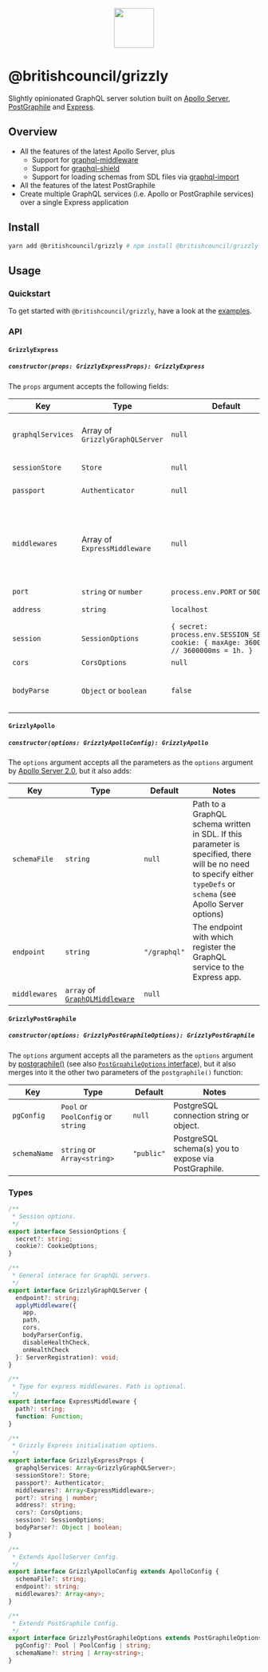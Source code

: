 <p align="center"><img src="https://raw.githubusercontent.com/britishcouncil/grizzly/master/.rsrc/bear.ico" width="80" /></p>

# @britishcouncil/grizzly

Slightly opinionated GraphQL server solution built on [Apollo Server](https://github.com/apollographql/apollo-server), [PostGraphile](https://www.graphile.org/postgraphile) and [Express](https://github.com/expressjs/express).

## Overview

- All the features of the latest Apollo Server, plus
  - Support for [graphql-middleware](https://github.com/prisma/graphql-middleware)
  - Support for [graphql-shield](https://github.com/maticzav/graphql-shield)
  - Support for loading schemas from SDL files via [graphql-import](https://github.com/prisma/graphql-import)
- All the features of the latest PostGraphile
- Create multiple GraphQL services (i.e. Apollo or PostGraphile services) over a single Express application

## Install

```sh
yarn add @britishcouncil/grizzly # npm install @britishcouncil/grizzly
```

## Usage

### Quickstart

To get started with `@britishcouncil/grizzly`, have a look at the [examples](./examples).

### API

#### `GrizzlyExpress`

##### `constructor(props: GrizzlyExpressProps): GrizzlyExpress`

The `props` argument accepts the following fields:

| **Key**           | **Type**                        | **Default**                                                                              | **Notes**                                                                                                                                                                                  |
| ----------------- | ------------------------------- | ---------------------------------------------------------------------------------------- | ------------------------------------------------------------------------------------------------------------------------------------------------------------------------------------------ |
| `graphqlServices` | Array of `GrizzlyGraphQLServer` | `null`                                                                                   | See `GrizzlyGraphQLServer` documentation below for more details about this type                                                                                                            |
| `sessionStore`    | `Store`                         | `null`                                                                                   | An instance of a session storage for Express server.                                                                                                                                       |
| `passport`        | `Authenticator`                 | `null`                                                                                   | An instance of a `passport` authenticator.                                                                                                                                                 |
| `middlewares`     | Array of `ExpressMiddleware`    | `null`                                                                                   | Each `ExpressMiddleware` can have a `path` (optional) and a `function`, e.g. `{ path: "/hello-world", function: () => "Hello world!" }` or `{ function: () => console.log("Everything") }` |
| `port`            | `string` or `number`            | `process.env.PORT` or `5000`                                                             | HTTP server port.                                                                                                                                                                          |
| `address`         | `string`                        | `localhost`                                                                              | HTTP server binding address.                                                                                                                                                               |
| `session`         | `SessionOptions`                | `{ secret: process.env.SESSION_SECRET, cookie: { maxAge: 3600000 } // 3600000ms = 1h. }` | Sessions options                                                                                                                                                                           |
| `cors`            | `CorsOptions`                   | `null`                                                                                   | Cors configuration.                                                                                                                                                                        |
| `bodyParse`       | `Object` or `boolean`           | `false`                                                                                  | The body-parser options: `false` removes the body parser middleware and `true` uses the defaults                                                                                           |

#### `GrizzlyApollo`

##### `constructor(options: GrizzlyApolloConfig): GrizzlyApollo`

The `options` argument accepts all the parameters as the `options` argument by [Apollo Server 2.0](https://www.apollographql.com/docs/apollo-server/v2/api/apollo-server.html#Parameters), but it also adds:

| **Key**       | **Type**                                                                          | **Default**  | **Notes**                                                                                                                                                           |
| ------------- | --------------------------------------------------------------------------------- | ------------ | ------------------------------------------------------------------------------------------------------------------------------------------------------------------- |
| `schemaFile`  | `string`                                                                          | `null`       | Path to a GraphQL schema written in SDL. If this parameter is specified, there will be no need to specify either `typeDefs` or `schema` (see Apollo Server options) |
| `endpoint`    | `string`                                                                          | `"/graphql"` | The endpoint with which register the GraphQL service to the Express app.                                                                                            |
| `middlewares` | `array` of [`GraphQLMiddleware`](https://github.com/graphcool/graphql-middleware) | `null`       |                                                                                                                                                                     |

#### `GrizzlyPostGraphile`

##### `constructor(options: GrizzlyPostGraphileOptions): GrizzlyPostGraphile`

The `options` argument accepts all the parameters as the `options` argument by [postgraphile()](https://www.graphile.org/postgraphile/usage-library/) (see also [`PostGrpahileOptions` interface](https://github.com/graphile/postgraphile/blob/master/src/interfaces.ts#L32)), but it also merges into it the other two parameters of the `postgraphile()` function:

| **Key**      | **Type**                           | **Default** | **Notes**                                            |
| ------------ | ---------------------------------- | ----------- | ---------------------------------------------------- |
| `pgConfig`   | `Pool` or `PoolConfig` or `string` | `null`      | PostgreSQL connection string or object.              |
| `schemaName` | `string` or `Array<string>`        | `"public"`  | PostgreSQL schema(s) you to expose via PostGraphile. |

### Types

```typescript
/**
 * Session options.
 */
export interface SessionOptions {
  secret?: string;
  cookie?: CookieOptions;
}

/**
 * General interace for GraphQL servers.
 */
export interface GrizzlyGraphQLServer {
  endpoint?: string;
  applyMiddleware({
    app,
    path,
    cors,
    bodyParserConfig,
    disableHealthCheck,
    onHealthCheck
  }: ServerRegistration): void;
}

/**
 * Type for express middlewares. Path is optional.
 */
export interface ExpressMiddleware {
  path?: string;
  function: Function;
}

/**
 * Grizzly Express initialisation options.
 */
export interface GrizzlyExpressProps {
  graphqlServices: Array<GrizzlyGraphQLServer>;
  sessionStore?: Store;
  passport?: Authenticator;
  middlewares?: Array<ExpressMiddleware>;
  port?: string | number;
  address?: string;
  cors?: CorsOptions;
  session?: SessionOptions;
  bodyParser?: Object | boolean;
}

/**
 * Extends ApolloServer Config.
 */
export interface GrizzlyApolloConfig extends ApolloConfig {
  schemaFile?: string;
  endpoint?: string;
  middlewares?: Array<any>;
}

/**
 * Extends PostGraphile Config.
 */
export interface GrizzlyPostGraphileOptions extends PostGraphileOptions {
  pgConfig?: Pool | PoolConfig | string;
  schemaName?: string | Array<string>;
}
```
